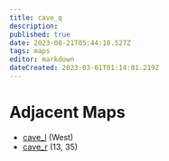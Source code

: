 ```yaml
---
title: cave_q
description: 
published: true
date: 2023-08-21T05:44:10.527Z
tags: maps
editor: markdown
dateCreated: 2023-03-01T01:14:01.219Z
---
```


# Adjacent Maps
 * [cave_l](/maps/cave_l) (West)
 * [cave_r](/maps/cave_r) (13, 35)
